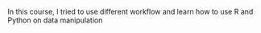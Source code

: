 In this course, I tried to use different workflow and learn how to use R and Python on data manipulation
